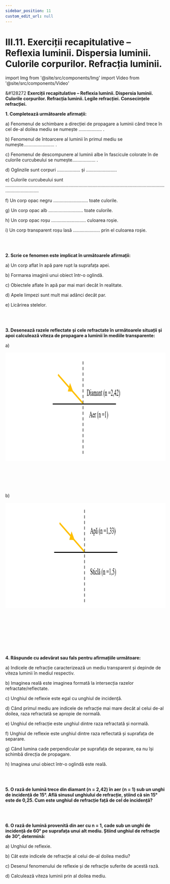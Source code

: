 ```yaml
---
sidebar_position: 11
custom_edit_url: null
---
```


# III.11. Exerciții recapitulative – Reflexia luminii. Dispersia luminii. Culorile corpurilor. Refracția luminii.



import Img from '@site/src/components/Img'
import Video from '@site/src/components/Video'


<div class="alert alert--warning" role="alert">

&#128272 **Exerciții recapitulative – Reflexia luminii. Dispersia luminii. Culorile corpurilor. Refracția luminii. Legile refracției. Consecințele refracției.**


**1. Completează următoarele afirmații:**

a) Fenomenul de schimbare a direcției de propagare a luminii când trece în cel de-al doilea mediu se numește ……………… .

b) Fenomenul de întoarcere al luminii în primul mediu se numește…………………… .

c) Fenomenul de descompunere al luminii albe în fascicule colorate în de culorile curcubeului se numește……………… .

d) Oglinzile sunt corpuri ……………… și ……………………

e) Culorile curcubeului sunt ......................................................................................................................................................

f) Un corp opac negru ……………………… toate culorile.

g) Un corp opac alb ……………………… toate culorile.

h) Un corp opac roșu ……………………… culoarea roșie.

i) Un corp transparent roșu lasă ………………… prin el culoarea roșie.

<br></br>


**2. Scrie ce fenomen este implicat în următoarele afirmații:**

a) Un corp aflat în apă pare rupt la suprafața apei.

b) Formarea imaginii unui obiect într-o oglindă.

c) Obiectele aflate în apă par mai mari decât în realitate.

d) Apele limpezi sunt mult mai adânci decât par.

e) Licărirea stelelor.

<br></br>


**3. Desenează razele reflectate și cele refractate în următoarele situații și apoi calculează viteza de propagare a luminii în mediile transparente:**


a)


<Img className="img-responsive4" src="fizica/clasa8/capitolul3/III-11-exercitii-recapitulative-reflexia-luminii-dispersia-luminii-culorile-corpurilor-refractia-luminii-poza1-desen-exercitiul3-litera-a.png" width="1000" height="340" />


<br></br>
<br></br>



b)



<Img className="img-responsive4" src="fizica/clasa8/capitolul3/III-11-exercitii-recapitulative-reflexia-luminii-dispersia-luminii-culorile-corpurilor-refractia-luminii-poza2-desen-exercitiul3-litera-b.png" width="1000" height="330" />


<br></br>
<br></br>


<br></br>



**4. Răspunde cu adevărat sau fals pentru afirmațiile următoare:**

a) Indicele de refracție caracterizează un mediu transparent și depinde de viteza luminii în mediul respectiv.

b) Imaginea reală este imaginea formată la intersecția razelor refractate/reflectate.

c) Unghiul de reflexie este egal cu unghiul de incidență.

d) Când primul mediu are indicele de refracție mai mare decât al celui de-al doilea, raza refractată se apropie de normală.

e) Unghiul de refracție este unghiul dintre raza refractată și normală.

f) Unghiul de reflexie este unghiul dintre raza reflectată și suprafața de separare.

g) Când lumina cade perpendicular pe suprafața de separare, ea nu își schimbă direcția de propagare.

h) Imaginea unui obiect într-o oglindă este reală.

<br></br>




**5. O rază de lumină trece din diamant (n = 2,42) în aer (n = 1) sub un unghi de incidență de 15°. Află sinusul unghiului de refracție, știind că sin 15° este de 0,25. Cum este unghiul de refracție față de cel de incidență?**


<br></br>


**6. O rază de lumină provenită din aer cu n = 1, cade sub un unghi de incidență de 60° pe suprafața unui alt mediu. Știind unghiul de refracție de 30°, determină:**

a) Unghiul de reflexie. 

b) Cât este indicele de refracție al celui de-al doilea mediu?

c) Desenul fenomenului de reflexie și de refracție suferite de acestă rază.

d) Calculează viteza luminii prin al doilea mediu.






</div>


